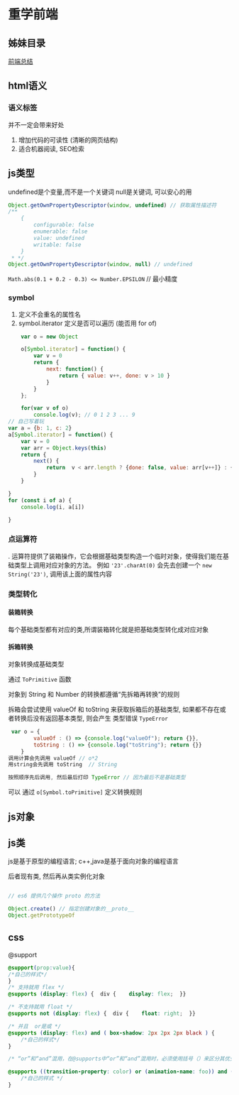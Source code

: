 # 重学前端

## 姊妹目录

[前端总结](./%E5%89%8D%E7%AB%AF%E6%80%BB%E7%BB%93.md)

## html语义

### 语义标签

并不一定会带来好处

1. 增加代码的可读性 (清晰的网页结构)
2. 适合机器阅读, SEO检索

## js类型

undefined是个变量,而不是一个关键词
null是关键词, 可以安心的用

```js
Object.getOwnPropertyDescriptor(window, undefined) // 获取属性描述符
/**
    {
        configurable: false
        enumerable: false
        value: undefined
        writable: false
    }
 * */
Object.getOwnPropertyDescriptor(window, null) // undefined

```

`Math.abs(0.1 + 0.2 - 0.3) <= Number.EPSILON` // 最小精度

### symbol

1. 定义不会重名的属性名
2. symbol.iterator 定义是否可以遍历 (能否用 for of)

```js
    var o = new Object

    o[Symbol.iterator] = function() {
        var v = 0
        return {
            next: function() {
                return { value: v++, done: v > 10 }
            }
        }        
    };

    for(var v of o) 
        console.log(v); // 0 1 2 3 ... 9
// 自己写着玩
var a = {b: 1, c: 2}
a[Symbol.iterator] = function() {
    var v = 0
    var arr = Object.keys(this)
    return {
        next() {
            return  v < arr.length ? {done: false, value: arr[v++]} : {value: undefined, done: true}
        }
    }

}
for (const i of a) {
    console.log(i, a[i])

}
```

### 点运算符

. 运算符提供了装箱操作，它会根据基础类型构造一个临时对象，使得我们能在基础类型上调用对应对象的方法。
例如 `'23'.charAt(0)` 会先去创建一个 `new String('23')`, 调用该上面的属性内容

### 类型转化

#### 装箱转换

每个基础类型都有对应的类,所谓装箱转化就是把基础类型转化成对应对象

#### 拆箱转换

对象转换成基础类型

通过 `ToPrimitive` 函数

对象到 String 和 Number 的转换都遵循“先拆箱再转换”的规则

拆箱会尝试使用 valueOf 和 toString 来获取拆箱后的基础类型, 如果都不存在或者转换后没有返回基本类型, 则会产生 类型错误 `TypeError`

```js
 var o = {
        valueOf : () => {console.log("valueOf"); return {}},
        toString : () => {console.log("toString"); return {}}
    }
调用计算会先调用 valueOf // o*2
用string会先调用 toString  // String

按照顺序先后调用, 然后最后打印 TypeError // 因为最后不是基础类型
```

可以 通过  `o[Symbol.toPrimitive]` 定义转换规则

## js对象

## js类

js是基于原型的编程语言; c++,java是基于面向对象的编程语言

后者现有类, 然后再从类实例化对象

```js

// es6 提供几个操作 proto 的方法

Object.create() // 指定创建对象的__proto__
Object.getPrototypeOf
```

## css

@support

```css
@support(prop:value){
/*自己的样式*/
}
/* 支持就用 flex */
@supports (display: flex) {  div {    display: flex;  }}

/* 不支持就用 float */
@supports not (display: flex) {  div {    float: right;  }}

/* 并且  or是或 */
@supports (display: flex) and ( box-shadow: 2px 2px 2px black ) {
    /*自己的样式*/
}

/* “or”和“and”混用，在@supports中“or”和“and”混用时，必须使用括号（）来区分其优先级 */

@supports ((transition-property: color) or (animation-name: foo)) and (transform: rotate(10deg)) { 
    /*自己的样式 */
}
```
